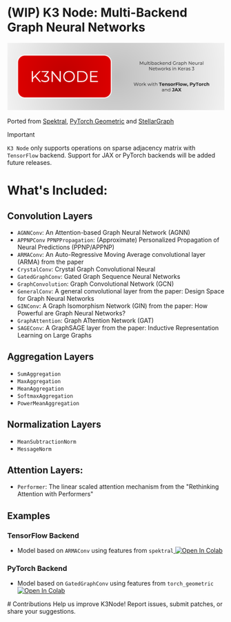 # (WIP) K3 Node: Multi-Backend Graph Neural Networks
![Logo](.assets/logo.png)

Ported from [Spektral](https://github.com/danielegrattarola/spektral/tree/master), [PyTorch Geometric](https://github.com/pyg-team/pytorch_geometric/) and [StellarGraph](https://github.com/stellargraph/stellargraph)


> [!IMPORTANT]
> `K3 Node` only supports operations on sparse adjacency matrix with `TensorFlow` backend. Support for JAX or PyTorch backends will be added future releases.



# What's Included: 

## Convolution Layers
- `AGNNConv`: An Attention-based Graph Neural Network (AGNN)
- `APPNPConv` `PPNPPropagation`: (Approximate) Personalized Propagation of Neural Predictions (PPNP/APPNP)
- `ARMAConv`: An Auto-Regressive Moving Average convolutional layer (ARMA) from the paper
- `CrystalConv`: Crystal Graph Convolutional Neural
- `GatedGraphConv`: Gated Graph Sequence Neural Networks
- `GraphConvolution`: Graph Convolutional Network (GCN)
- `GeneralConv`: A general convolutional layer from the paper: Design Space for Graph Neural Networks
- `GINConv`: A Graph Isomorphism Network (GIN) from the paper: How Powerful are Graph Neural Networks?
- `GraphAttention`: Graph ATtention Network (GAT)
- `SAGEConv`: A GraphSAGE layer from the paper: Inductive Representation Learning on Large Graphs

## Aggregation Layers
- `SumAggregation`
- `MaxAggregation`
- `MeanAggregation`
- `SoftmaxAggregation`
- `PowerMeanAggregation`

## Normalization Layers
- `MeanSubtractionNorm`
- `MessageNorm`

## Attention Layers:
- `Performer`: The linear scaled attention mechanism from the "Rethinking Attention with Performers"

## Examples
### TensorFlow Backend
- Model based on `ARMAConv` using features from `spektral`<a target="_blank" href="https://colab.research.google.com/github/anas-rz/k3-node/blob/main/examples/tensorflow/ogb_arxiv_spektral_dataset.ipynb">
  <img src="https://colab.research.google.com/assets/colab-badge.svg" alt="Open In Colab"/>
</a>

### PyTorch Backend
- Model based on `GatedGraphConv` using features from `torch_geometric`<a target="_blank" href="https://colab.research.google.com/github/anas-rz/k3-node/blob/main/examples/torch/planetoid_PyTorch_Geometric.ipynb">
  <img src="https://colab.research.google.com/assets/colab-badge.svg" alt="Open In Colab"/>
</a>
# Contributions
Help us improve K3Node! Report issues, submit patches, or share your suggestions.